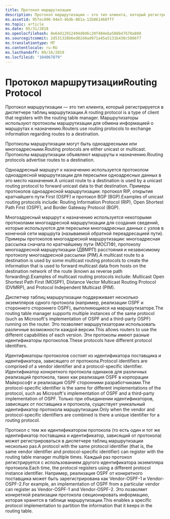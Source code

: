 ```yaml
---
title: Протокол маршрутизации
description: Протокол маршрутизации — это тип клиента, который регистрируется в диспетчере таблиц маршрутизации. Маршрутизаторы используют протоколы маршрутизации для обмена информацией о маршрутах к назначению.
ms.assetid: 957ec896-94e3-4bdb-801a-12b861460fff
ms.topic: article
ms.date: 05/31/2018
ms.openlocfilehash: 8e64d12912494d0d6c20f484eba588b47670a808
ms.sourcegitcommit: 2d531328b6ed82d4ad971a45a5131b430c5866f7
ms.translationtype: MT
ms.contentlocale: ru-RU
ms.lasthandoff: 09/16/2019
ms.locfileid: "104067879"
---
```

# <a name="routing-protocol"></a><span data-ttu-id="2e8f2-104">Протокол маршрутизации</span><span class="sxs-lookup"><span data-stu-id="2e8f2-104">Routing Protocol</span></span>

<span data-ttu-id="2e8f2-105">Протокол маршрутизации — это тип клиента, который регистрируется в диспетчере таблиц маршрутизации.</span><span class="sxs-lookup"><span data-stu-id="2e8f2-105">A routing protocol is a type of client that registers with the routing table manager.</span></span> <span data-ttu-id="2e8f2-106">Маршрутизаторы используют протоколы маршрутизации для обмена информацией о маршрутах к назначению.</span><span class="sxs-lookup"><span data-stu-id="2e8f2-106">Routers use routing protocols to exchange information regarding routes to a destination.</span></span>

<span data-ttu-id="2e8f2-107">Протоколы маршрутизации могут быть одноадресными или многоадресными.</span><span class="sxs-lookup"><span data-stu-id="2e8f2-107">Routing protocols are either unicast or multicast.</span></span> <span data-ttu-id="2e8f2-108">Протоколы маршрутизации объявляют маршруты к назначению.</span><span class="sxs-lookup"><span data-stu-id="2e8f2-108">Routing protocols advertise routes to a destination.</span></span>

<span data-ttu-id="2e8f2-109">Одноадресный маршрут к назначению используется протоколом одноадресной маршрутизации для пересылки одноадресных данных в это место назначения.</span><span class="sxs-lookup"><span data-stu-id="2e8f2-109">A unicast route to a destination is used by a unicast routing protocol to forward unicast data to that destination.</span></span> <span data-ttu-id="2e8f2-110">Примеры протоколов одноадресной маршрутизации: протокол RIP, открытия кратчайшего пути First (OSPF) и протокол BGP (BGP).</span><span class="sxs-lookup"><span data-stu-id="2e8f2-110">Examples of unicast routing protocols include: Routing Information Protocol (RIP), Open Shortest Path First (OSPF), and Border Gateway Protocol (BGP).</span></span>

<span data-ttu-id="2e8f2-111">Многоадресный маршрут к назначению используется некоторыми протоколами многоадресной маршрутизации для создания сведений, которые используются для пересылки многоадресных данных с узлов в конечной сети маршрута (называемой обратной переадресацией пути). Примеры протоколов многоадресной маршрутизации: многоадресная рассылка сначала по кратчайшему пути (МОСПФ), протоколу многоадресной маршрутизации (ДВМРП) расстояния и независимому протоколу многоадресной рассылки (PIM).</span><span class="sxs-lookup"><span data-stu-id="2e8f2-111">A multicast route to a destination is used by some multicast routing protocols to create the information that is used to forward multicast data from hosts on the destination network of the route (known as reverse path forwarding).Examples of multicast routing protocols include: Multicast Open Shortest Path First (MOSPF), Distance Vector Multicast Routing Protocol (DVMRP), and Protocol Independent Multicast (PIM).</span></span>

<span data-ttu-id="2e8f2-112">Диспетчер таблиц маршрутизации поддерживает несколько экземпляров одного протокола (например, реализации OSPF и стороннего стороннего OSPF), выполняющиеся на маршрутизаторе.</span><span class="sxs-lookup"><span data-stu-id="2e8f2-112">The routing table manager supports multiple instances of the same protocol (such as Microsoft's implementation of OSPF and a third-party OSPF) running on the router.</span></span> <span data-ttu-id="2e8f2-113">Это позволяет маршрутизаторам использовать различные возможности каждой версии.</span><span class="sxs-lookup"><span data-stu-id="2e8f2-113">This allows routers to use the different capabilities of each version.</span></span> <span data-ttu-id="2e8f2-114">Эти протоколы имеют разные идентификаторы протоколов.</span><span class="sxs-lookup"><span data-stu-id="2e8f2-114">These protocols have different protocol identifiers.</span></span>

<span data-ttu-id="2e8f2-115">Идентификаторы протоколов состоят из идентификатора поставщика и идентификатора, зависящего от протокола.</span><span class="sxs-lookup"><span data-stu-id="2e8f2-115">Protocol identifiers are comprised of a vendor identifier and a protocol-specific identifier.</span></span> <span data-ttu-id="2e8f2-116">Идентификатор конкретного протокола одинаков для различных реализаций протокола, таких как реализация OSPF в корпорации Майкрософт и реализация OSPF сторонними разработчиками.</span><span class="sxs-lookup"><span data-stu-id="2e8f2-116">The protocol-specific identifier is the same for different implementations of the protocol, such as Microsoft's implementation of OSPF and a third-party implementation of OSPF.</span></span> <span data-ttu-id="2e8f2-117">Только при объединении идентификаторов, зависящих от поставщика и протокола, существует уникальный идентификатор протокола маршрутизации.</span><span class="sxs-lookup"><span data-stu-id="2e8f2-117">Only when the vendor and protocol-specific identifiers are combined is there a unique identifier for a routing protocol.</span></span>

<span data-ttu-id="2e8f2-118">Протокол с тем же идентификатором протокола (то есть один и тот же идентификатор поставщика и идентификатор, зависящий от протокола) может регистрироваться в диспетчере таблиц маршрутизации несколько раз.</span><span class="sxs-lookup"><span data-stu-id="2e8f2-118">A protocol with the same protocol identifier (that is, the same vendor identifier and protocol-specific identifier) can register with the routing table manager multiple times.</span></span> <span data-ttu-id="2e8f2-119">Каждый раз протокол регистрируется с использованием другого идентификатора экземпляра протокола.</span><span class="sxs-lookup"><span data-stu-id="2e8f2-119">Each time, the protocol registers using a different protocol instance identifier.</span></span> <span data-ttu-id="2e8f2-120">Например, реализация OSPF от конкретного поставщика может быть зарегистрирована как Vendor-OSPF-1 и Vendor-OSPF-2.</span><span class="sxs-lookup"><span data-stu-id="2e8f2-120">For example, an implementation of OSPF from a particular vendor can register as Vendor-OSPF-1 and Vendor-OSPF-2.</span></span> <span data-ttu-id="2e8f2-121">Это позволяет конкретной реализации протокола секционировать информацию, которая хранится в таблице маршрутизации.</span><span class="sxs-lookup"><span data-stu-id="2e8f2-121">This enables a specific protocol implementation to partition the information that it keeps in the routing table.</span></span>

 

 





